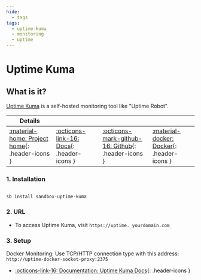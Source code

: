 ```yaml
---
hide:
  - tags
tags:
  - uptime-kuma
  - monitoring
  - uptime
---
```


# Uptime Kuma

## What is it?

[Uptime Kuma](https://github.com/louislam/uptime-kuma) is a self-hosted monitoring tool like "Uptime Robot".

| Details     |             |             |             |
|-------------|-------------|-------------|-------------|
| [:material-home: Project home](https://github.com/louislam/uptime-kuma){: .header-icons } | [:octicons-link-16: Docs](https://github.com/louislam/uptime-kuma/wiki){: .header-icons } | [:octicons-mark-github-16: Github](https://github.com/louislam/uptime-kuma){: .header-icons } | [:material-docker: Docker](https://hub.docker.com/r/louislam/uptime-kuma){: .header-icons }|

### 1. Installation

``` shell

sb install sandbox-uptime-kuma

```

### 2. URL

- To access Uptime Kuma, visit `https://uptime._yourdomain.com_`

### 3. Setup

Docker Monitoring: Use TCP/HTTP connection type with this address: `http://uptime-docker-socket-proxy:2375`

- [:octicons-link-16: Documentation: Uptime Kuma Docs](https://github.com/louislam/uptime-kuma/wiki){: .header-icons }
